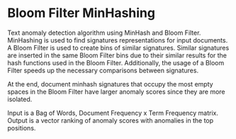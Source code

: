 # Bloom Filter MinHashing

Text anomaly detection algorithm using MinHash and Bloom Filter. MinHashing is used to find signatures representations for input documents. A Bloom Filter is used to create bins of similar signatures. Similar signatures are inserted in the same Bloom Filter bins due to their similar results for the hash functions used in the Bloom Filter. Additionally, the usage of a Bloom Filter speeds up the necessary comparisons between signatures.

At the end, document minhash signatures that occupy the most empty spaces in the Bloom Filter have larger anomaly scores since they are more isolated.

Input is a Bag of Words, Document Frequency x Term Frequency matrix. Output is a vector ranking of anomaly scores with anomalies in the top positions.

